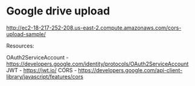 # Google drive upload

http://ec2-18-217-252-208.us-east-2.compute.amazonaws.com/cors-upload-sample/

Resources:

OAuth2ServiceAccount - https://developers.google.com/identity/protocols/OAuth2ServiceAccount
JWT - https://jwt.io/
CORS - https://developers.google.com/api-client-library/javascript/features/cors
